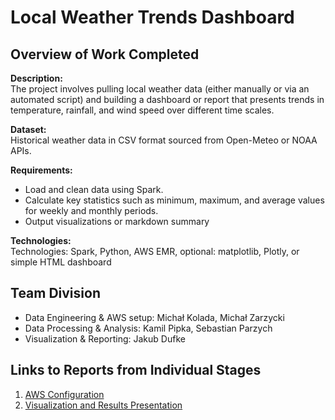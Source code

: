 # Local Weather Trends Dashboard

## Overview of Work Completed
**Description:**  
The project involves pulling local weather data (either manually or via an automated script) and building a dashboard or report that presents trends in temperature, rainfall, and wind speed over different time scales.

**Dataset:**  
Historical weather data in CSV format sourced from Open-Meteo or NOAA APIs.

**Requirements:**  
- Load and clean data using Spark.
- Calculate key statistics such as minimum, maximum, and average values for weekly and monthly periods.  
- Output visualizations or markdown summary

**Technologies:**  
Technologies: Spark, Python, AWS EMR, optional: matplotlib, Plotly, or simple HTML dashboard

## Team Division
- Data Engineering & AWS setup: Michał Kolada, Michał Zarzycki  
- Data Processing & Analysis: Kamil Pipka, Sebastian Parzych
- Visualization & Reporting: Jakub Dufke

## Links to Reports from Individual Stages
1. [AWS Configuration](AWS_configuration.md)  
2. [Visualization and Results Presentation](Results.md)
